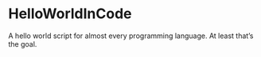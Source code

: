 # HelloWorldInCode
A hello world script for almost every programming language. At least that’s the goal.

